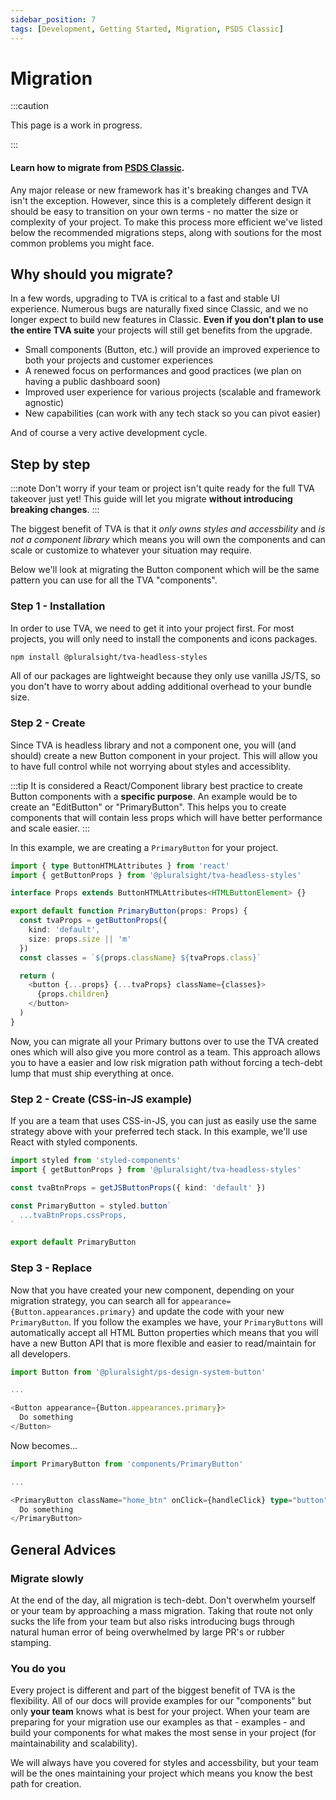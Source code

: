 ```yaml
---
sidebar_position: 7
tags: [Development, Getting Started, Migration, PSDS Classic]
---
```


# Migration

:::caution

This page is a work in progress.

:::

#### Learn how to migrate from [PSDS Classic](https://github.com/pluralsight/design-system).

Any major release or new framework has it's breaking changes and TVA isn't the exception. However, since this is a completely different design it should be easy to transition on your own terms - no matter the size or complexity of your project. To make this process more efficient we've listed below the recommended migrations steps, along with soutions for the most common problems you might face.

## Why should you migrate?

In a few words, upgrading to TVA is critical to a fast and stable UI experience. Numerous bugs are naturally fixed since Classic, and we no longer expect to build new features in Classic. **Even if you don't plan to use the entire TVA suite** your projects will still get benefits from the upgrade.

- Small components (Button, etc.) will provide an improved experience to both your projects and customer experiences
- A renewed focus on performances and good practices (we plan on having a public dashboard soon)
- Improved user experience for various projects (scalable and framework agnostic)
- New capabilities (can work with any tech stack so you can pivot easier)

And of course a very active development cycle.

## Step by step

:::note
Don't worry if your team or project isn't quite ready for the full TVA takeover just yet! This guide will let you migrate **without introducing breaking changes**.
:::

The biggest benefit of TVA is that it _only owns styles and accessbility_ and _is not a component library_ which means you will own the components and can scale or customize to whatever your situation may require.

Below we'll look at migrating the Button component which will be the same pattern you can use for all the TVA "components".

### Step 1 - Installation

In order to use TVA, we need to get it into your project first. For most projects, you will only need to install the components and icons packages.

```bash npm2yarn
npm install @pluralsight/tva-headless-styles
```

All of our packages are lightweight because they only use vanilla JS/TS, so you don't have to worry about adding additional overhead to your bundle size.

### Step 2 - Create

Since TVA is headless library and not a component one, you will (and should) create a new Button component in your project. This will allow you to have full control while not worrying about styles and accessiblity.

:::tip
It is considered a React/Component library best practice to create Button components with a **specific purpose**. An example would be to create an "EditButton" or "PrimaryButton". This helps you to create components that will contain less props which will have better performance and scale easier.
:::

In this example, we are creating a `PrimaryButton` for your project.

```typescript title="components/PrimaryButton.tsx"
import { type ButtonHTMLAttributes } from 'react'
import { getButtonProps } from '@pluralsight/tva-headless-styles'

interface Props extends ButtonHTMLAttributes<HTMLButtonElement> {}

export default function PrimaryButton(props: Props) {
  const tvaProps = getButtonProps({
    kind: 'default',
    size: props.size || 'm'
  })
  const classes = `${props.className} ${tvaProps.class}`

  return (
    <button {...props} {...tvaProps} className={classes}>
      {props.children}
    </button>
  )
}
```

Now, you can migrate all your Primary buttons over to use the TVA created ones which will also give you more control as a team. This approach allows you to have a easier and low risk migration path without forcing a tech-debt lump that must ship everything at once.

### Step 2 - Create (CSS-in-JS example)

If you are a team that uses CSS-in-JS, you can just as easily use the same strategy above with your preferred tech stack. In this example, we'll use React with styled components.

```typescript title="components/PrimaryButton.tsx"
import styled from 'styled-components'
import { getButtonProps } from '@pluralsight/tva-headless-styles'

const tvaBtnProps = getJSButtonProps({ kind: 'default' })

const PrimaryButton = styled.button`
  ...tvaBtnProps.cssProps,
`

export default PrimaryButton
```

### Step 3 - Replace

Now that you have created your new component, depending on your migration strategy, you can search all for `appearance={Button.appearances.primary}` and update the code with your new `PrimaryButton`. If you follow the examples we have, your `PrimaryButtons` will automatically accept all HTML Button properties which means that you will have a new Button API that is more flexible and easier to read/maintain for all developers.

```typescript title="Old Button"
import Button from '@pluralsight/ps-design-system-button'

...

<Button appearance={Button.appearances.primary}>
  Do something
</Button>
```

Now becomes...

```typescript title="New Button"
import PrimaryButton from 'components/PrimaryButton'

...

<PrimaryButton className="home_btn" onClick={handleClick} type="button">
  Do something
</PrimaryButton>
```

## General Advices

### Migrate slowly

At the end of the day, all migration is tech-debt. Don't overwhelm yourself or your team by approaching a mass migration. Taking that route not only sucks the life from your team but also risks introducing bugs through natural human error of being overwhelmed by large PR's or rubber stamping.

### You do you

Every project is different and part of the biggest benefit of TVA is the flexibility. All of our docs will provide examples for our "components" but only **your team** knows what is best for your project. When your team are preparing for your migration use our examples as that - examples - and build your components for what makes the most sense in your project (for maintainability and scalability).

We will always have you covered for styles and accessbility, but your team will be the ones maintaining your project which means you know the best path for creation.
